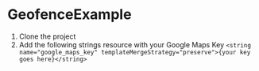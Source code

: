 # GeofenceExample
1. Clone the project
1. Add the following strings resource with your Google Maps Key
 `<string name="google_maps_key" templateMergeStrategy="preserve">{your key goes here}</string>`